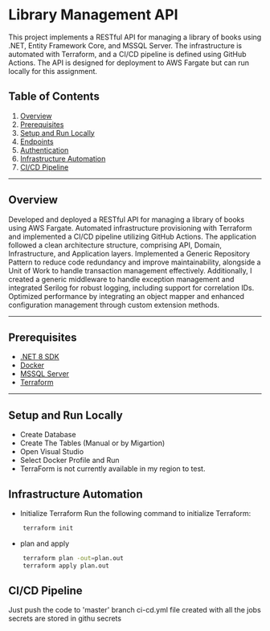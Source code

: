 # Library Management API

This project implements a RESTful API for managing a library of books using .NET, Entity Framework Core, and MSSQL Server. 
The infrastructure is automated with Terraform, and a CI/CD pipeline is defined using GitHub Actions.
The API is designed for deployment to AWS Fargate but can run locally for this assignment.

## Table of Contents

1. [Overview](#overview)
2. [Prerequisites](#prerequisites)
3. [Setup and Run Locally](#setup-and-run-locally)
4. [Endpoints](#endpoints)
5. [Authentication](#authentication)
6. [Infrastructure Automation](#infrastructure-automation)
7. [CI/CD Pipeline](#ci-cd-pipeline)

---

## Overview

Developed and deployed a RESTful API for managing a library of books using AWS Fargate.
Automated infrastructure provisioning with Terraform and implemented a CI/CD pipeline utilizing GitHub Actions.
The application followed a clean architecture structure, comprising API, Domain, Infrastructure, and Application layers.
Implemented a Generic Repository Pattern to reduce code redundancy and improve maintainability, alongside a Unit of Work to handle transaction management effectively.
Additionally, I created a generic middleware to handle exception management and integrated Serilog for robust logging, including support for correlation IDs.
Optimized performance by integrating an object mapper and enhanced configuration management through custom extension methods.

---

## Prerequisites

- [.NET 8 SDK](https://dotnet.microsoft.com/download)
- [Docker](https://www.docker.com/)
- [MSSQL Server]()
- [Terraform](https://www.terraform.io/downloads)

---

## Setup and Run Locally
- Create Database
- Create The Tables (Manual or by Migartion)
- Open Visual Studio
- Select Docker Profile and Run
- TerraForm is not currently available in my region to test.

## Infrastructure Automation
- Initialize Terraform
Run the following command to initialize Terraform:
```bash
	terraform init
```

- plan and apply
```bash
	terraform plan -out=plan.out
	terraform apply plan.out
```

## CI/CD Pipeline
Just push the code to 'master' branch
ci-cd.yml file created with all the jobs
secrets are stored in githu secrets